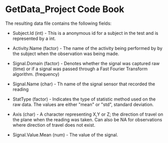 # GetData_Project Code Book

The resulting data file contains the following fields:

* Subject.Id (int) - This is a anonymous id for a subject in the test and is 
  represented by a int.
  
* Activity.Name (factor) - The name of the activity being performed by by the
  subject when the observation was being made.
  
* Signal.Domain (factor) - Denotes whether the signal was captured raw (time) or
  if a signal was passed through a Fast Fourier Transform algorithm. (frequency)
  
* Signal.Name (char) - Th name of the signal sensor that recorded the reading
                                            
* StatType (factor) - Indicates the type of statistic method used on the raw
  data. The values are either "mean" or "std", standard deviation.
  
* Axis (char) - A character representing X,Y or Z; the direction of travel on the
  plane when the reading was taken. Can also be NA for observations where direction
  of travel does not exist.
  
* Signal.Value.Mean (num) - The value of the signal.